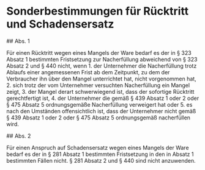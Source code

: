 # Sonderbestimmungen für Rücktritt und Schadensersatz



\#\# Abs. 1

 Für einen Rücktritt wegen eines Mangels der Ware bedarf es der in § 323 Absatz 1 bestimmten Fristsetzung zur Nacherfüllung abweichend von § 323 Absatz 2 und § 440 nicht, wenn  1\.
 der Unternehmer die Nacherfüllung trotz Ablaufs einer angemessenen Frist ab dem Zeitpunkt, zu dem der Verbraucher ihn über den Mangel unterrichtet hat, nicht vorgenommen hat,
 2\.
 sich trotz der vom Unternehmer versuchten Nacherfüllung ein Mangel zeigt,
 3\.
 der Mangel derart schwerwiegend ist, dass der sofortige Rücktritt gerechtfertigt ist,
 4\.
 der Unternehmer die gemäß § 439 Absatz 1 oder 2 oder § 475 Absatz 5 ordnungsgemäße Nacherfüllung verweigert hat oder
 5\.
 es nach den Umständen offensichtlich ist, dass der Unternehmer nicht gemäß § 439 Absatz 1 oder 2 oder § 475 Absatz 5 ordnungsgemäß nacherfüllen wird.


\#\# Abs. 2

 Für einen Anspruch auf Schadensersatz wegen eines Mangels der Ware bedarf es der in § 281 Absatz 1 bestimmten Fristsetzung in den in Absatz 1 bestimmten Fällen nicht. § 281 Absatz 2 und § 440 sind nicht anzuwenden. 

